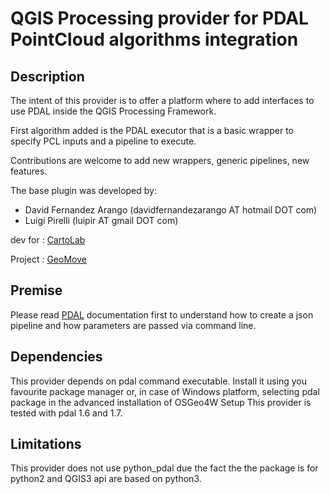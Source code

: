QGIS Processing provider for PDAL PointCloud algorithms integration
===

Description
---

The intent of this provider is to offer a platform where to add interfaces to use PDAL inside the QGIS Processing Framework.

First algorithm added is the PDAL executor that is a basic wrapper to specify PCL inputs and a pipeline to execute.

Contributions are welcome to add new wrappers, generic pipelines, new features.

The base plugin was developed by:

* David Fernandez Arango (davidfernandezarango AT hotmail DOT com)
* Luigi Pirelli (luipir AT gmail DOT com)

dev for  : [CartoLab](http://cartolab.udc.es/cartoweb/)

Project  : [GeoMove](http://cartolab.udc.es/geomove/)

Premise
---
Please read [PDAL](https://pdal.io/) documentation first to understand how to create a json pipeline and how parameters are passed via command line.

Dependencies
----
This provider depends on pdal command executable. Install it using you favourite package manager or, in case of Windows platform, selecting pdal package in the advanced installation of OSGeo4W Setup
This provider is tested with pdal 1.6 and 1.7.

Limitations
----
This provider does not use python_pdal due the fact the the package is for python2 and QGIS3 api are based on python3.